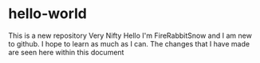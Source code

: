 # hello-world
This is a new repository Very Nifty
Hello I'm FireRabbitSnow and I am new to github. I hope to learn as much as I can. 
The changes that I have made are seen here within this document
